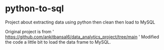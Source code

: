 # python-to-sql
Project about extracting data using python then clean then load to MySQL

Original project is from ' https://github.com/ankitbansal6/data_analytics_project/tree/main '
Modified the code a little bit to load the data frame to MySQL.
